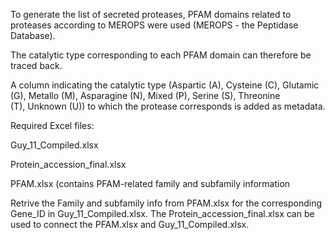 To generate the list of secreted proteases, PFAM domains related to proteases according to MEROPS were used (MEROPS - the Peptidase Database).

The catalytic type corresponding to each PFAM domain can therefore be traced back.

A column indicating the catalytic type (Aspartic (A), Cysteine (C), Glutamic (G), Metallo (M), Asparagine (N), Mixed (P), Serine (S), Threonine (T), Unknown (U)) to which the protease corresponds is added as metadata.

Required Excel files:

Guy_11_Compiled.xlsx 


Protein_accession_final.xlsx 


PFAM.xlsx (contains PFAM-related family and subfamily information

Retrive the Family and subfamily info from PFAM.xlsx for the corresponding Gene_ID in Guy_11_Compiled.xlsx. The Protein_accession_final.xlsx can be used to connect the PFAM.xlsx and Guy_11_Compiled.xlsx.
